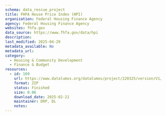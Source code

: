 ```yaml
---
schema: data_rescue_project 
title: FHFA House Price Index (HPI)
organization: Federal Housing Finance Agency
agency: Federal Housing Finance Agency
websites: fhfa.gov
data_source: https://www.fhfa.gov/data/hpi
description: 
last_modified: 2025-04-29
metadata_available: No
metadata_url: 
category:
  - Housing & Community Development 
  - Finance & Budget 
resources:
  - id: 169
    url: https://www.datalumos.org/datalumos/project/220325/version/V1/view
    format: ZIP
    status: Finished
    size: 0.06
    download_date: 2025-02-21
    maintainer: DRP, DL
    notes: 
---
```

